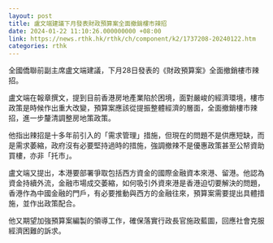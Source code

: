 ```yaml
---
layout: post
title: 盧文端建議下月發表財政預算案全面撤銷樓市辣招
date: 2024-01-22 11:10:26.000000000 +08:00
link: https://news.rthk.hk/rthk/ch/component/k2/1737208-20240122.htm
categories: rthk
---
```


全國僑聯前副主席盧文端建議，下月28日發表的《財政預算案》全面撤銷樓市辣招。

盧文端在報章撰文，提到目前香港房地產業陷於困境，面對嚴峻的經濟環境，樓市政策是時候作出重大改變，預算案應該從提振整體經濟的層面，全面撤銷樓市辣招，進一步釐清調整房地策政策。

他指出辣招是十多年前引入的「需求管理」措施，但現在的問題不是供應短缺，而是需求萎縮，政府沒有必要堅持過時的措施，強調撤辣不是優惠政策甚至公帑資助買樓，亦非「托市」。

盧文端又提出，本港要部署爭取包括西方資金的國際金融資本來港、留港。他認為資金持續外流，金融市場成交萎縮，如何吸引外資來港是香港迫切要解決的問題，香港作為中國金融的門戶，有必要推動與西方的金融往來，預算案需要提出具體措施，並作出政策配合。

他又期望加強預算案編製的領導工作，確保落實行政長官施政藍圖，回應社會克服經濟困難的訴求。
